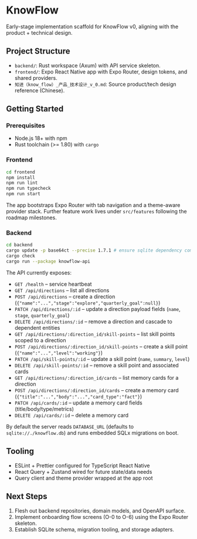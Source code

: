 # KnowFlow

Early-stage implementation scaffold for KnowFlow v0, aligning with the product + technical design.

## Project Structure

- `backend/`: Rust workspace (Axum) with API service skeleton.
- `frontend/`: Expo React Native app with Expo Router, design tokens, and shared providers.
- `知进（know_flow）_产品_技术设计_v_0.md`: Source product/tech design reference (Chinese).

## Getting Started

### Prerequisites

- Node.js 18+ with npm
- Rust toolchain (>= 1.80) with `cargo`

### Frontend

```bash
cd frontend
npm install
npm run lint
npm run typecheck
npm run start
```

The app bootstraps Expo Router with tab navigation and a theme-aware provider stack. Further feature work lives under `src/features` following the roadmap milestones.

### Backend

```bash
cd backend
cargo update -p base64ct --precise 1.7.1 # ensure sqlite dependency compatibility
cargo check
cargo run --package knowflow-api
```

The API currently exposes:

- `GET /health` – service heartbeat
- `GET /api/directions` – list all directions
- `POST /api/directions` – create a direction (`{"name":"...","stage":"explore","quarterly_goal":null}`)
- `PATCH /api/directions/:id` – update a direction payload fields (`name`, `stage`, `quarterly_goal`)
- `DELETE /api/directions/:id` – remove a direction and cascade to dependent entities
- `GET /api/directions/:direction_id/skill-points` – list skill points scoped to a direction
- `POST /api/directions/:direction_id/skill-points` – create a skill point (`{"name":"...","level":"working"}`)
- `PATCH /api/skill-points/:id` – update a skill point (`name`, `summary`, `level`)
- `DELETE /api/skill-points/:id` – remove a skill point and associated cards
- `GET /api/directions/:direction_id/cards` – list memory cards for a direction
- `POST /api/directions/:direction_id/cards` – create a memory card (`{"title":"...","body":"...","card_type":"fact"}`)
- `PATCH /api/cards/:id` – update a memory card fields (title/body/type/metrics)
- `DELETE /api/cards/:id` – delete a memory card

By default the server reads `DATABASE_URL` (defaults to `sqlite://./knowflow.db`) and runs embedded SQLx migrations on boot.

## Tooling

- ESLint + Prettier configured for TypeScript React Native
- React Query + Zustand wired for future state/data needs
- Query client and theme provider wrapped at the app root

## Next Steps

1. Flesh out backend repositories, domain models, and OpenAPI surface.
2. Implement onboarding flow screens (O-0 to O-6) using the Expo Router skeleton.
3. Establish SQLite schema, migration tooling, and storage adapters.
